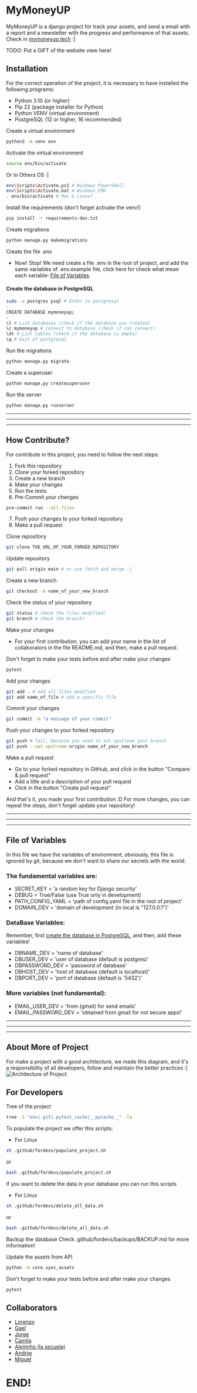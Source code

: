 # MyMoneyUP
MyMoneyUP is a django project for track your assets, and send a
email with a report and a newsletter with the progress and performance of 
that assets. Check in [mymoneyup.tech](https://mymoneyup.tech) :|

TODO: Put a GIFT of the website view here!

## Installation
For the correct operation of the project, it is necessary to have installed the following programs:
+ Python 3.10 (or higher)
+ Pip 22 (package installer for Python)
+ Python VENV (virtual environment)
+ PostgreSQL (12 or higher, 16 recommended)

Create a virtual environment
```bash
python3 -m venv env
```

Activate the virtual environment
```bash
source env/bin/activate
```
Or in Others OS :| 
```bash
env\Scripts\Activate.ps1 # Windows PowerShell
env\Scripts\Activate.bat # Windows CMD
. env/bin/activate # Mac & Linux?
```

Install the requirements (don't forget activate the venv!)
```bash
pip install -r requirements-dev.txt
```

Create migrations
```bash
python manage.py makemigrations
```

Create the file .env

+ Now! Stop! We need create a file .env in the root of project, and add the 
same variables of .env.example file, click here for check what mean each 
variable: [File of Variables](#file-of-variables).

#### Create the database in PostgreSQL
```bash
sudo -u postgres psql # Enter to postgresql
-
CREATE DATABASE mymoneyup;
-
\l # List databases (check if the database was created)
\c mymoneyup # Connect to database (check if can connect)
\dt # List tables (check if the database is empty)
\q # Exit of postgresql
```

Run the migrations
```bash
python manage.py migrate
```

Create a superuser
```bash
python manage.py createsuperuser
```

Run the server
```bash
python manage.py runserver
```

---
---
---

## How Contribute?
For contribute in this project, you need to follow the next steps:

1. Fork this repository
2. Clone your forked repository
3. Create a new branch
4. Make your changes
5. Run the tests
6. Pre-Commit your changes
```bash
pre-commit run --all-files
```
7. Push your changes to your forked repository
8. Make a pull request

Clone repository
```bash
git clone THE_URL_OF_YOUR_FORKED_REPOSITORY
```
Update repository
```bash
git pull origin main # or use fetch and merge :|
```
Create a new branch
```bash
git checkout -b name_of_your_new_branch
```
Check the status of your repository
```bash
git status # check the files modified!
git branch # check the branch!
```

Make your changes
+ For your first contribution, you can add your name in the list of collaborators
in the file README.md, and then, make a pull request.

Don't forget to make your tests before and after make your changes
```bash
pytest
```

Add your changes
```bash
git add . # add all files modified
git add name_of_file # add a specific file
```
Commit your changes
```bash
git commit -m "a message of your commit"
```
Push your changes to your forked repository
```bash
git push # fail, because you need to set upstream your branch
git push --set-upstream origin name_of_your_new_branch
```

Make a pull request
+ Go to your forked repository in GitHub, and click in the button "Compare & pull request"
+ Add a title and a description of your pull request
+ Click in the button "Create pull request"

And that's it, you made your first contribution :D
For more changes, you can repeat the steps, don't forget update your repository!

---
---
---

## File of Variables
In this file we have the variables of environment, obviously, this file is
ignored by git, because we don't want to share our secrets with the world.

### The fundamental variables are:
+ SECRET_KEY = 'a random key for Django security'
+ DEBUG = True/False (use True only in development)
+ PATH_CONFIG_YAML = 'path of config.yaml file in the root of project'
+ DOMAIN_DEV = 'domain of development (in local is "127.0.0.1")'

### DataBase Variables:
Remember, first [create the database in PostgreSQL](#create-the-database-in-postgresql), and then, add these variables!
+ DBNAME_DEV = 'name of database'
+ DBUSER_DEV = 'user of database (default is postgres)'
+ DBPASSWORD_DEV = 'password of database'
+ DBHOST_DEV = 'host of database (default is localhost)'
+ DBPORT_DEV = 'port of database (default is '5432')'

### More variables (not fundamental):
+ EMAIL_USER_DEV = 'from (gmail) for send emails'
+ EMAIL_PASSWORD_DEV = 'obtained from gmail for not secure apps!'

---
---
---

## About More of Project
For make a project with a good architecture, we made this diagram, and it's 
a responsibility of all developers, follow and maintain the better practices :|
![Architecture of Project](.github/fordevs/imgs/our-website-architecture.png)

## For Developers
Tree of the project
```bash
tree -I "env|.git|.pytest_cache|__pycache__" -la
```

To populate the project we offer this scripts:
+ For Linux
```bash
sh .github/fordevs/populate_project.sh 
```
or
```bash
bash .github/fordevs/populate_project.sh 
```

If you want to delete the data in your database you can run this scripts
+ For Linux
```bash
sh .github/fordevs/delete_all_data.sh 
```
or
```bash
bash .github/fordevs/delete_all_data.sh 
```

Backup the database
Check .github/fordevs/backups/BACKUP.md for more information!

Update the assets from API
```bash
python -m core.sync_assets
```

Don't forget to make your tests before and after make your changes
```bash
pytest
```

## Collaborators
- [Lorenzo](https://github.com/LorenzoFerreyra)
- [Gael](https://github.com/esgaelramos)
- [Jorge](https://github.com/JorgeGarcia-Dev)
- [Camila](https://github.com/CamilaPua)
- [Alejimho (la secuela)](https://github.com/alejimhouwu)
- [Andriw](https://github.com/AndriwRC)
- [Miguel](https://github.com/memonsalvo)

# END!